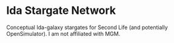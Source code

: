 # Ida Stargate Network

Conceptual Ida-galaxy stargates for Second Life (and potentially OpenSimulator). I am not affiliated with MGM.